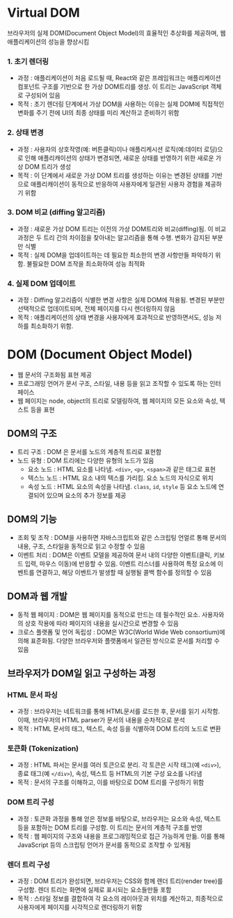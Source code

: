 # Virtual DOM
브라우저의 실제 DOM(Document Object Model)의 효율적인 추상화를 제공하며, 웹 애플리케이션의 성능을 향상시킴

### 1. 초기 렌더링
  - 과정 : 애플리케이션이 처음 로드될 때, React와 같은 프레임워크는 애플리케이션 컴포넌트 구조를 기반으로 한 가상 DOM트리를 생성. 이 트리는 JavaScript 객체로 구성되어 있음
  - 목적 : 초기 렌더링 단계에서 가상 DOM을 사용하는 이유는 실제 DOM에 직접적인 변화를 주기 전에 UI의 최종 상태를 미리 계산하고 준비하기 위함
### 2. 상태 변경
  - 과정 : 사용자의 상호작영(예: 버튼클릭)이나 애플리케시션 로직(예:데이터 로딩)으로 인해 애플리캐이션의 상태가 변경되면, 새로운 상태를 반영하기 위한 새로운 가상 DOM 트리가 생성
  - 목적 : 이 단계에서 새로운 가상 DOM 트리를 생성하는 이유는 변경된 상태를 기반으로 애플리캐이션이 동적으로 반응하여 사용자에게 일관된 사용자 경험을 제공하기 위함
### 3. DOM 비교 (diffing 알고리즘)
  - 과정 : 새로운 가상 DOM 트리는 이전의 가상 DOM트리와 비교(diffing)됨. 이 비교 과정은 두 트리 간의 차이점을 찾아내는 알고리즘을 통해 수행. 변화가 감지된 부분만 식별
  - 목적 : 실제 DOM을 업데이트하는 데 필요한 최소한의 변경 사항만들 파악하기 위함. 불필요한 DOM 조작을 최소화하여 성능 최적화
### 4. 실제 DOM 업데이트
  - 과정 : Diffing 알고리즘이 식별한 변경 사항은 실제 DOM에 적용됨. 변경된 부분만 선택적으로 업데이트되며, 전체 페이지를 다시 렌더링하지 않음
  - 목적 : 애플리케이션의 상태 변경을 사용자에게 효과적으로 반영하면서도, 성능 저하를 최소화하기 위함. 



# DOM (Document Object Model)
- 웹 문서의 구조화됨 표현 제공
- 프로그래밍 언어가 문서 구조, 스타일, 내용 등을 읽고 조작할 수 있도록 하는 인터페이스
- 웹 페이지는 node, object의 트리로 모델링하여, 웹 페이지의 모든 요소와 속성, 텍스트 등을 표현

## DOM의 구조
- 트리 구조 : DOM 은 문서를 노드의 계층적 트리로 표현함
- 노드 유형 : DOM 트리에는 다양한 유형의 노드가 있음
  - 요소 노드 : HTML 요소를 나타냄. `<div>`, `<p>`, `<span>`과 같은 태그로 표현
  - 텍스느 노드 : HTML 요소 내의 텍스를 가리킴. 요소 노드의 자식으로 위치
  - 속성 노드 : HTML 요소의 속성을 나타냄. `class`, `id`, `style` 등 요소 노드에 연결되어 있으며 요소의 추가 정보를 제공

 ## DOM의 기능
 - 조회 및 조작 : DOM을 사용하면 자바스크립트와 같은 스크립팅 언얼르 통해 문서의 내용, 구조, 스타일을 동적으로 읽고 수정할 수 있음
 - 이벤트 처리 : DOM은 이벤트 모델을 제공하여 문서 내의 다양한 이벤트(클릭, 키보드 입력, 마우스 이동)에 반응할 수 있음. 이벤트 리스너를 사용하여 특정 요소에 이벤트를 연결하고, 해당 이벤트가 발생할 때 실행될 콜백 함수를 정의할 수 있음

 ## DOM과 웹 개발
 - 동적 웹 페이지 : DOM은 웹 페이지를 동적으로 만드는 데 필수적인 요소. 사용자와의 상호 작용에 따라 페이지의 내용을 실시간으로 변경할 수 있음
 - 크로스 플랫폼 및 언어 독립성 : DOM은 W3C(World Wide Web consortium)에 의해 표준화됨. 다양한 브라우저와 플랫폼에서 일관된 방식으로 문서를 처리할 수 있음

## 브라우저가 DOM일 읽고 구성하는 과정
### HTML 문서 파싱
  - 과정 : 브라우저는 네트워크를 통해 HTML문서를 로드한 후, 문서를 읽기 시작함. 이때, 브라우저의 HTML parser가 문서의 내용을 순차적으로 분석
  - 목적 : HTML 문서의 태그, 텍스트, 속성 등을 식별하여 DOM 트리의 노드로 변환
### 토큰화 (Tokenization)
  - 과정 : HTML 파서는 문서를 여러 토큰으로 분리. 각 토큰은 시작 태그(예 `<div>`), 종료 태그(예 `</div>`), 속성, 텍스트 등 HTML의 기본 구성 요소를 나타냄
  - 목적 : 문서의 구조를 이해하고, 이를 바탕으로 DOM 트리를 구성하기 위함
### DOM 트리 구성
  - 과정 : 토큰화 과정을 통해 얻은 정보를 바탕으로, 브라우저는 요소와 속성, 텍스트 등을 포함하는 DOM 트리를 구성함. 이 트리는 문서의 계층적 구조를 반영
  - 목적 : 웹 페이지의 구조와 내용을 프로그래밍적으로 접근 가능하게 만듦. 이를 통해 JavaScript 등의 스크립팅 언어가 문서를 동적으로 조작할 수 있게됨
### 렌더 트리 구성
  - 과정 : DOM 트리가 완성되면, 브라우저는 CSS와 함께 렌더 트리(render tree)를 구성함. 렌더 트리는 화면에 실제로 표시되는 요소들만들 포함
  - 목적 : 스타일 정보를 결합하여 각 요소의 레이아웃과 위치를 계산하고, 최종적으로 사용자에게 페이지를 시각적으로 렌더링하기 위함 
